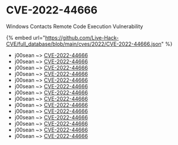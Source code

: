 # CVE-2022-44666

Windows Contacts Remote Code Execution Vulnerability

{% embed url="https://github.com/Live-Hack-CVE/full_database/blob/main/cves/2022/CVE-2022-44666.json" %}


* j00sean ~> [CVE-2022-44666](https://www.alice-snow.ru/2022/database/cve-2022-44666/cve-2022-44666-j00sean)
* j00sean ~> [CVE-2022-44666](https://www.alice-snow.ru/2022/database/cve-2022-44666/cve-2022-44666-j00sean)
* j00sean ~> [CVE-2022-44666](https://www.alice-snow.ru/2022/database/cve-2022-44666/cve-2022-44666-j00sean)
* j00sean ~> [CVE-2022-44666](https://www.alice-snow.ru/2022/database/cve-2022-44666/cve-2022-44666-j00sean)
* j00sean ~> [CVE-2022-44666](https://www.alice-snow.ru/2022/database/cve-2022-44666/cve-2022-44666-j00sean)
* j00sean ~> [CVE-2022-44666](https://www.alice-snow.ru/2022/database/cve-2022-44666/cve-2022-44666-j00sean)
* j00sean ~> [CVE-2022-44666](https://www.alice-snow.ru/2022/database/cve-2022-44666/cve-2022-44666-j00sean)
* j00sean ~> [CVE-2022-44666](https://www.alice-snow.ru/2022/database/cve-2022-44666/cve-2022-44666-j00sean)
* j00sean ~> [CVE-2022-44666](https://www.alice-snow.ru/2022/database/cve-2022-44666/cve-2022-44666-j00sean)
* j00sean ~> [CVE-2022-44666](https://www.alice-snow.ru/2022/database/cve-2022-44666/cve-2022-44666-j00sean)
* j00sean ~> [CVE-2022-44666](https://www.alice-snow.ru/2022/database/cve-2022-44666/cve-2022-44666-j00sean)
* j00sean ~> [CVE-2022-44666](https://www.alice-snow.ru/2022/database/cve-2022-44666/cve-2022-44666-j00sean)
* j00sean ~> [CVE-2022-44666](https://www.alice-snow.ru/2022/database/cve-2022-44666/cve-2022-44666-j00sean)
* j00sean ~> [CVE-2022-44666](https://www.alice-snow.ru/2022/database/cve-2022-44666/cve-2022-44666-j00sean)